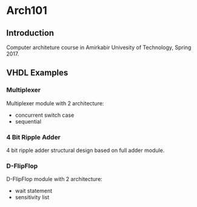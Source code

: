# Arch101
## Introduction
Computer architeture course in Amirkabir Univesity of Technology, Spring 2017.

## VHDL Examples

### Multiplexer

Multiplexer module with 2 architecture:

- concurrent switch case
- sequential

### 4 Bit Ripple Adder

4 bit ripple adder structural design based on full adder module.

### D-FlipFlop

D-FlipFlop module with 2 architecture:

- wait statement
- sensitivity list
